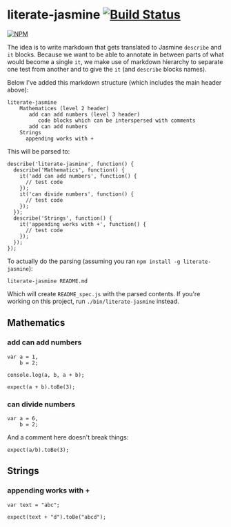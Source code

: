 # literate-jasmine [![Build Status](https://travis-ci.org/cymen/literate-jasmine.png?branch=master)](https://travis-ci.org/cymen/literate-jasmine)

[![NPM](https://nodei.co/npm/literate-jasmine.png?downloads=true&stars=true)](https://npmjs.org/package/literate-jasmine)

The idea is to write markdown that gets translated to Jasmine `describe` and
`it` blocks. Because we want to be able to annotate in between parts of what
would become a single `it`, we make use of markdown hierarchy to separate one
test from another and to give the `it` (and `describe` blocks names).

Below I've added this markdown structure (which includes the main header above):

    literate-jasmine
        Mathematices (level 2 header)
           add can add numbers (level 3 header)
              code blocks which can be interspersed with comments
           add can add numbers
        Strings
          appending works with +

This will be parsed to:

    describe('literate-jasmine', function() {
      describe('Mathematics', function() {
        it('add can add numbers', function() {
          // test code
        });
        it('can divide numbers', function() {
          // test code
        });
      });
      describe('Strings', function() {
        it('appending works with +', function() {
          // test code
        });
      });
    });

To actually do the parsing (assuming you ran `npm install -g literate-jasmine`):

    literate-jasmine README.md

Which will create `README_spec.js` with the parsed contents. If you're working on
this project, run `./bin/literate-jasmine` instead.

## Mathematics
### add can add numbers

    var a = 1,
        b = 2;

    console.log(a, b, a + b);

    expect(a + b).toBe(3);

### can divide numbers

    var a = 6,
        b = 2;

And a comment here doesn't break things:

    expect(a/b).toBe(3);

## Strings
### appending works with +

    var text = "abc";

    expect(text + "d").toBe("abcd");
